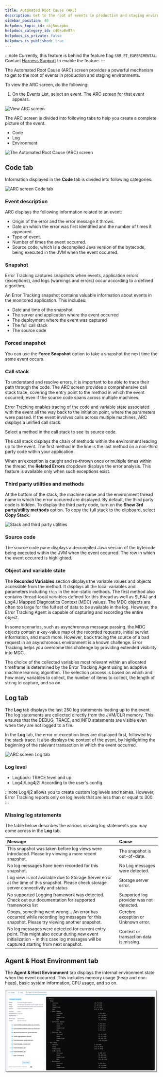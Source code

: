 ```yaml
---
title: Automated Root Cause (ARC)
description: Get to the root of events in production and staging environments. 
sidebar_position: 40
helpdocs_topic_id: cbj5uuzpbu
helpdocs_category_id: c40ko6e87n
helpdocs_is_private: false
helpdocs_is_published: true
---
```


:::note
Currently, this feature is behind the feature flag `SRM_ET_EXPERIMENTAL`. Contact [Harness Support](mailto:support@harness.io) to enable the feature.
:::



The Automated Root Cause (ARC) screen provides a powerful mechanism to get to the root of events in production and staging environments. 

To view the ARC screen, do the following:

1. On the Events List, select an event. The ARC screen for that event appears.


![View ARC screen](./static/et-quickstart-open-arc.png)

The ARC screen is divided into following tabs to help you create a complete picture of the event.

* Code
* Log
* Environment

![The Automated Root Cause (ARC) screen](./static/et-quickstart-arc-screen.png)


## Code tab

Information displayed in the **Code** tab is divided into following categories:

![ARC screen Code tab](./static/et-quickstart-arc-code-tab.png)


### Event description

ARC displays the following information related to an event:

* Origin of the error and the error message it throws.
* Date on which the error was first identified and the number of times it appeared.
* Type of event.
* Number of times the event occurred. 
* Source code, which is a decompiled Java version of the bytecode, being executed in the JVM when the event occurred.


### Snapshot

Error Tracking captures snapshots when events, application errors (exceptions), and logs (warnings and errors) occur according to a defined algorithm.

An Error Tracking snapshot contains valuable information about events in the monitored application. This includes:

* Date and time of the snapshot
* The server and application where the event occurred
* The deployment where the event was captured
* The full call stack
* The source code


### Forced snapshot

You can use the **Force Snapshot** option to take a snapshot the next time the same event occurs.


### Call stack

To understand and resolve errors, it is important to be able to trace their path through the code. The ARC screen provides a comprehensive call stack trace, covering the entry point to the method in which the event occurred, even if the source code spans across multiple machines.

Error Tracking enables tracing of the code and variable state associated with the event all the way back to the initiation point, where the parameters were passed. If the event involves calls across multiple machines, ARC displays a unified call stack. 

Select a method in the call stack to see its source code.

The call stack displays the chain of methods within the environment leading up to the event. The first method in the line is the last method on a non-third party code within your application.

When an exception is caught and re-thrown once or multiple times within the thread, the **Related Errors** dropdown displays the error analysis. This feature is available only when such exceptions exist.


### Third party utilities and methods

At the bottom of the stack, the machine name and the environment thread name in which the error occurred are displayed. By default, the third party code is hidden. To display the third party code, turn on the **Show 3rd party/utility methods** option. To copy the full stack to the clipboard, select **Copy Stack**.

![Stack and third party utilities](./static/et-quickstart-arc-copystack.png)


### Source code

The source code pane displays a decompiled Java version of the bytecode being executed within the JVM when the event occurred. The row in which the event occurred is highlighted.


### Object and variable state

The **Recorded Variables** section displays the variable values and objects accessible from the method. It displays all the local variables and parameters including `this` in the non-static methods. The first method also contains thread-local variables defined for this thread as well as SLF4J and Log4J Mapped Diagnostics Context (MDC) values. The MDC objects are often too large for the full set of data to be available in the log. However, the Error Tracking Agent is capable of capturing and recording the entire object.

In some scenarios, such as asynchronous message passing, the MDC objects contain a key-value map of the recorded requests, initial servlet information, and much more. However, back tracing the source of a bad request in an asynchronous environment is a known challenge. Error Tracking helps you overcome this challenge by providing extended visibility into MDC.

The choice of the collected variables most relevant within an allocated timeframe is determined by the Error Tracking Agent using an adaptive machine learning algorithm. The selection process is based on which and how many variables to collect, the number of items to collect, the length of string to capture, and so on.


## Log tab

The **Log** tab displays the last 250 log statements leading up to the event. The log statements are collected directly from the JVM/CLR memory. This ensures that the DEBUG, TRACE, and INFO statements are visible even when they are not logged to a file.  

In the **Log** tab, the error or exception lines are displayed first, followed by the stack trace. It also displays the context of the event, by highlighting the beginning of the relevant transaction in which the event occurred.

![ARC screen Log tab](./static/et-quickstart-arc-log-tab.png)


### Log level

* Logback: TRACE level and up
* Log4j/Log4j2: According to the user's config


:::note
Log4j2 allows you to create custom log levels and names. However, Error Tracking reports only on log levels that are less than or equal to 300.
:::


### Missing log statements

The table below describes the various missing log statements you may come across in the **Log** tab.

| Message                                                                                                                                                                                | Cause                                    |
| :------------------------------------------------------------------------------------------------------------------------------------------------------------------------------------- | :--------------------------------------- |
| This snapshot was taken before log views were introduced. Please try viewing a more recent snapshot.                                                                                   | The snapshot is out-of-date.             |
| No log messages have been recorded for this snapshot.                                                                                                                                  | No Log messages were detected.           |
| Log view is not available due to Storage Server error at the time of this snapshot. Please check storage server connectivity and status                                                | Storage server error.                    |
| No supported Logging framework was detected. Check out our documentation for supported frameworks list                                                                                 | Supported log provider was not detected. |
| Ooops, something went wrong… An error has occurred while recording log messages for this snapshot. Please try viewing another snapshot.                                                | Cerebro exception or Unknown error.      |
| No log messages were detected for current entry point. This might also occur during new event initialization - in this case log messages will be captured starting from next snapshot. | Context or transaction data is missing.  |


## Agent & Host Environment tab

The **Agent & Host Environment** tab displays the internal environment state when the event occurred. This includes memory usage (heap and non-heap), basic system information, CPU usage, and so on.

![ARC screen Environment tab](./static/et-quickstart-environment-tab.png)
